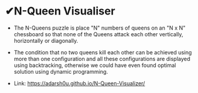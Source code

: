 # ✔N-Queen Visualiser

- The N-Queens puzzle is place "N" numbers of queens on an "N x N" chessboard so that none of the Queens attack each other vertically, horizontally or diagonally. 

- The condition that no two queens kill each other can be achieved using more than one configuration and all these configurations are displayed using backtracking, 
otherwise we could have even found optimal solution using dynamic programming.

- Link: https://adarsh0u.github.io/N-Queen-Visualizer/
